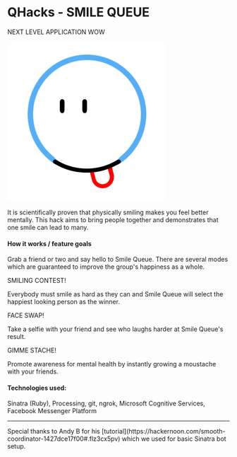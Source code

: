 # QHacks - SMILE QUEUE
NEXT LEVEL APPLICATION WOW

![logo](https://github.com/kevinah/QHacks/blob/master/smile%20queue.png)

It is scientifically proven that physically smiling makes you feel better mentally. This hack aims to bring people together and demonstrates that one smile can lead to many.

#### How it works / feature goals
Grab a friend or two and say hello to Smile Queue. There are several modes which are guaranteed to improve the group's happiness as a whole. 

SMILING CONTEST!

Everybody must smile as hard as they can and Smile Queue will select the happiest looking person as the winner.

FACE SWAP!

Take a selfie with your friend and see who laughs harder at Smile Queue's result.

GIMME STACHE!

Promote awareness for mental health by instantly growing a moustache with your friends.

#### Technologies used:
Sinatra (Ruby), Processing, git, ngrok, Microsoft Cognitive Services, Facebook Messenger Platform

<hr>
Special thanks to Andy B for his [tutorial](https://hackernoon.com/smooth-coordinator-1427dce17f00#.flz3cx5pv) which we used for basic Sinatra bot setup.
